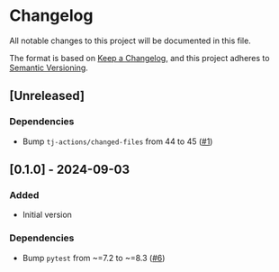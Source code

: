 # Changelog

All notable changes to this project will be documented in this file.

The format is based on [Keep a Changelog](https://keepachangelog.com/en/1.0.0/),
and this project adheres to [Semantic Versioning](https://semver.org/spec/v2.0.0.html).

## [Unreleased]

### Dependencies
- Bump `tj-actions/changed-files` from 44 to 45 ([#1](https://github.com/Cray-HPE/convert-oas30-schemas/pull/1))

## [0.1.0] - 2024-09-03

### Added
- Initial version
### Dependencies
- Bump `pytest` from ~=7.2 to ~=8.3 ([#6](https://github.com/Cray-HPE/convert-oas30-schemas/pull/6))

